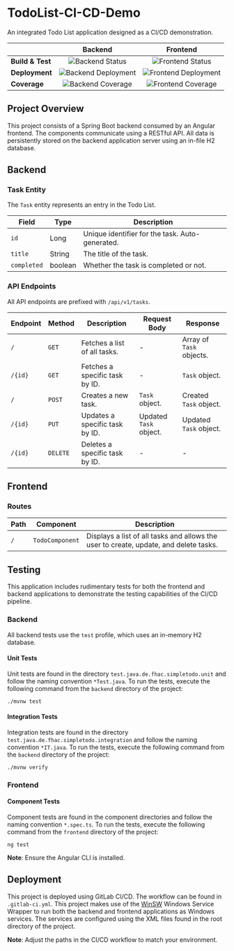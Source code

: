 # TodoList-CI-CD-Demo

An integrated Todo List application designed as a CI/CD demonstration.

|                  |                                                                          Backend                                                                           |                                                                        Frontend                                                                        |
|------------------|:----------------------------------------------------------------------------------------------------------------------------------------------------------:|:------------------------------------------------------------------------------------------------------------------------------------------------------:|
| **Build & Test** | ![Backend Status](https://gitlab.fz-juelich.de/ptj-spf4/ptj-spf-4-se/continuous-integration-example/badges/main/pipeline.svg?job=integration-test-backend) |    ![Frontend Status](https://gitlab.fz-juelich.de/ptj-spf4/ptj-spf-4-se/continuous-integration-example/badges/main/pipeline.svg?job=test-frontend)    |
| **Deployment**   |    ![Backend Deployment](https://gitlab.fz-juelich.de/ptj-spf4/ptj-spf-4-se/continuous-integration-example/badges/main/pipeline.svg?job=deploy-backend)    | ![Frontend Deployment](https://gitlab.fz-juelich.de/ptj-spf4/ptj-spf-4-se/continuous-integration-example/badges/main/pipeline.svg?job=deploy-frontend) |
| **Coverage**     |   ![Backend Coverage](https://gitlab.fz-juelich.de/ptj-spf4/ptj-spf-4-se/continuous-integration-example/badges/main/coverage.svg?job=unit-test-backend)    |   ![Frontend Coverage](https://gitlab.fz-juelich.de/ptj-spf4/ptj-spf-4-se/continuous-integration-example/badges/main/coverage.svg?job=test-frontend)   |

## Project Overview

This project consists of a Spring Boot backend consumed by an Angular frontend. The components communicate using a
RESTful API. All data is persistently stored on the backend application server using an in-file H2 database.

## Backend

### Task Entity

The `Task` entity represents an entry in the Todo List.

| Field       | Type    | Description                                     |
|-------------|---------|-------------------------------------------------|
| `id`        | Long    | Unique identifier for the task. Auto-generated. |
| `title`     | String  | The title of the task.                          |
| `completed` | boolean | Whether the task is completed or not.           |

### API Endpoints

All API endpoints are prefixed with `/api/v1/tasks`.

| Endpoint | Method   | Description                    | Request Body           | Response                 |
|----------|----------|--------------------------------|------------------------|--------------------------|
| `/`      | `GET`    | Fetches a list of all tasks.   | -                      | Array of `Task` objects. |
| `/{id}`  | `GET`    | Fetches a specific task by ID. | -                      | `Task` object.           |
| `/`      | `POST`   | Creates a new task.            | `Task` object.         | Created `Task` object.   |
| `/{id}`  | `PUT`    | Updates a specific task by ID. | Updated `Task` object. | Updated `Task` object.   |
| `/{id}`  | `DELETE` | Deletes a specific task by ID. | -                      | -                        |

## Frontend

### Routes

| Path | Component       | Description                                                                           |
|------|-----------------|---------------------------------------------------------------------------------------|
| `/`  | `TodoComponent` | Displays a list of all tasks and allows the user to create, update, and delete tasks. |

## Testing

This application includes rudimentary tests for both the frontend and backend applications to demonstrate the testing
capabilities of the CI/CD pipeline.

### Backend

All backend tests use the `test` profile, which uses an in-memory H2 database.

#### Unit Tests

Unit tests are found in the directory `test.java.de.fhac.simpletodo.unit` and follow the naming convention `*Test.java`.
To run the tests, execute the following command from the `backend` directory of the project:

```shell
./mvnw test
```

#### Integration Tests

Integration tests are found in the directory `test.java.de.fhac.simpletodo.integration` and follow the naming convention
`*IT.java`. To run the tests, execute the following command from the `backend` directory of the project:

```shell
./mvnw verify
```

### Frontend

#### Component Tests

Component tests are found in the component directories and follow the naming convention `*.spec.ts`. To run the
tests, execute the following command from the `frontend` directory of the project:

```shell
ng test
```

**Note**: Ensure the Angular CLI is installed.

## Deployment

This project is deployed using GitLab CI/CD. The workflow can be found in `.gitlab-ci.yml`. This project
makes use of the [WinSW](https://github.com/winsw/winsw) Windows Service Wrapper to run both the backend and frontend
applications as Windows services. The services are configured using the XML files found in the root directory of the
project.

**Note**: Adjust the paths in the CI/CD workflow to match your environment.
